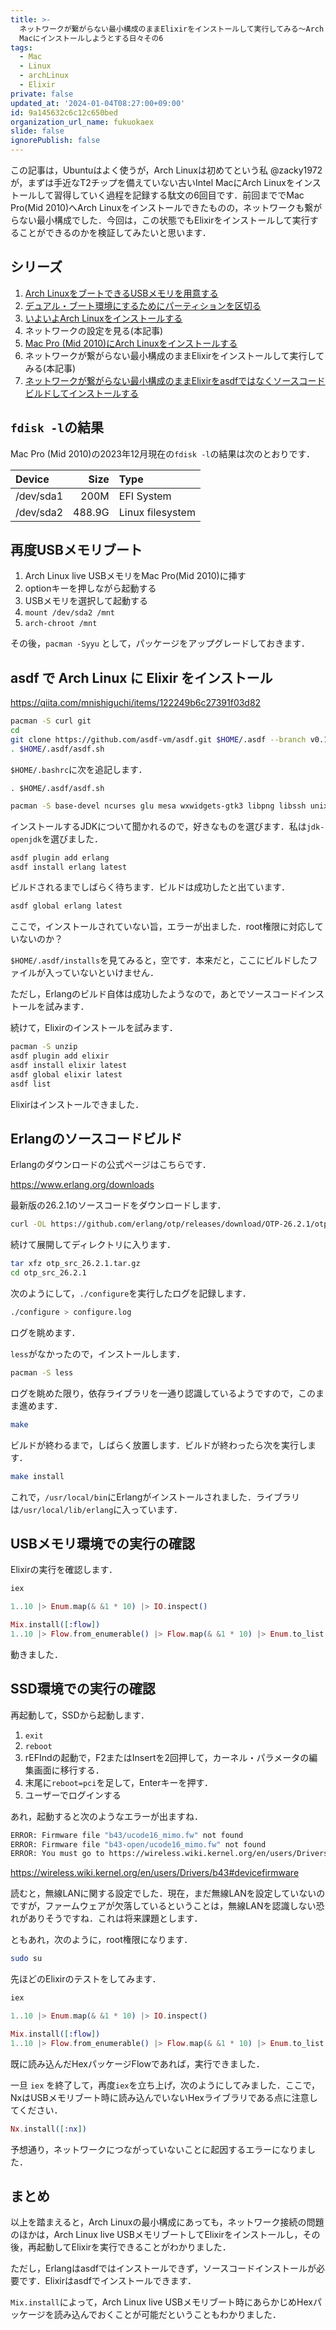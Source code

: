 ```yaml
---
title: >-
  ネットワークが繋がらない最小構成のままElixirをインストールして実行してみる〜Arch LinuxをT2チップを備えない古いIntel
  Macにインストールしようとする日々その6
tags:
  - Mac
  - Linux
  - archLinux
  - Elixir
private: false
updated_at: '2024-01-04T08:27:00+09:00'
id: 9a145632c6c12c650bed
organization_url_name: fukuokaex
slide: false
ignorePublish: false
---
```

この記事は，Ubuntuはよく使うが，Arch Linuxは初めてという私 @zacky1972 が，まずは手近なT2チップを備えていない古いIntel MacにArch Linuxをインストールして習得していく過程を記録する駄文の6回目です．前回まででMac Pro(Mid 2010)へArch Linuxをインストールできたものの，ネットワークも繋がらない最小構成でした．今回は，この状態でもElixirをインストールして実行することができるのかを検証してみたいと思います．

## シリーズ

1. [Arch LinuxをブートできるUSBメモリを用意する](https://qiita.com/zacky1972/items/9f447f9a11f91e90f6e8)
2. [デュアル・ブート環境にするためにパーティションを区切る](https://qiita.com/zacky1972/items/4b3d8240ff1f4a599908)
3. [いよいよArch Linuxをインストールする](https://qiita.com/zacky1972/items/da1db6795b84151186ab)
4. ネットワークの設定を見る(本記事)
5. [Mac Pro (Mid 2010)にArch Linuxをインストールする](https://qiita.com/zacky1972/items/2904a0a07f9335fdb2de)
6. ネットワークが繋がらない最小構成のままElixirをインストールして実行してみる(本記事)
7. [ネットワークが繋がらない最小構成のままElixirをasdfではなくソースコードビルドしてインストールする](https://qiita.com/zacky1972/items/ab537e53fd30ac0d15a6)

## `fdisk -l`の結果

Mac Pro (Mid 2010)の2023年12月現在の`fdisk -l`の結果は次のとおりです．

|Device   |Size  |Type                |
|:--------|-----:|:-------------------|
|/dev/sda1|  200M|EFI System          |
|/dev/sda2|488.9G|Linux filesystem    |


## 再度USBメモリブート

1. Arch Linux live USBメモリをMac Pro(Mid 2010)に挿す
2. optionキーを押しながら起動する
3. USBメモリを選択して起動する
4. `mount /dev/sda2 /mnt`
5. `arch-chroot /mnt`

その後，`pacman -Syyu` として，パッケージをアップグレードしておきます．

## asdf で Arch Linux に Elixir をインストール

https://qiita.com/mnishiguchi/items/122249b6c27391f03d82

```bash
pacman -S curl git
cd
git clone https://github.com/asdf-vm/asdf.git $HOME/.asdf --branch v0.13.1
. $HOME/.asdf/asdf.sh
```

`$HOME/.bashrc`に次を追記します．

```bash:.bashrc
. $HOME/.asdf/asdf.sh
```

```bash
pacman -S base-devel ncurses glu mesa wxwidgets-gtk3 libpng libssh unixodbc libxslt fop
```

インストールするJDKについて聞かれるので，好きなものを選びます．私は`jdk-openjdk`を選びました．

```bash
asdf plugin add erlang
asdf install erlang latest
```

ビルドされるまでしばらく待ちます．ビルドは成功したと出ています．

```bash
asdf global erlang latest
```

ここで，インストールされていない旨，エラーが出ました．root権限に対応していないのか？

`$HOME/.asdf/installs`を見てみると，空です．本来だと，ここにビルドしたファイルが入っていないといけません．

ただし，Erlangのビルド自体は成功したようなので，あとでソースコードインストールを試みます．

続けて，Elixirのインストールを試みます．

```bash
pacman -S unzip
asdf plugin add elixir
asdf install elixir latest
asdf global elixir latest
asdf list
```

Elixirはインストールできました．

## Erlangのソースコードビルド

Erlangのダウンロードの公式ページはこちらです．

https://www.erlang.org/downloads

最新版の26.2.1のソースコードをダウンロードします．

```bash
curl -OL https://github.com/erlang/otp/releases/download/OTP-26.2.1/otp_src_26.2.1.tar.gz
```

続けて展開してディレクトリに入ります．

```bash
tar xfz otp_src_26.2.1.tar.gz
cd otp_src_26.2.1
```

次のようにして，`./configure`を実行したログを記録します．

```bash
./configure > configure.log
```

ログを眺めます．

`less`がなかったので，インストールします．

```bash
pacman -S less
```

ログを眺めた限り，依存ライブラリを一通り認識しているようですので，このまま進めます．

```bash
make
```

ビルドが終わるまで，しばらく放置します．ビルドが終わったら次を実行します．

```bash
make install
```

これで，`/usr/local/bin`にErlangがインストールされました．ライブラリは`/usr/local/lib/erlang`に入っています．

## USBメモリ環境での実行の確認

Elixirの実行を確認します．

```bash
iex
```

```elixir
1..10 |> Enum.map(& &1 * 10) |> IO.inspect()
```

```elixir
Mix.install([:flow])
1..10 |> Flow.from_enumerable() |> Flow.map(& &1 * 10) |> Enum.to_list() |> IO.inspect()
```

動きました．

## SSD環境での実行の確認

再起動して，SSDから起動します．

1. `exit`
2. `reboot`
3. rEFIndの起動で，F2またはInsertを2回押して，カーネル・パラメータの編集画面に移行する．
4. 末尾に`reboot=pci`を足して，Enterキーを押す．
5. ユーザーでログインする

あれ，起動すると次のようなエラーが出ますね．

```bash
ERROR: Firmware file "b43/ucode16_mimo.fw" not found
ERROR: Firmware file "b43-open/ucode16_mimo.fw" not found
ERROR: You must go to https://wireless.wiki.kernel.org/en/users/Drivers/b43#devicefirmware and download the correct firmware for this driver version. Please carefully read all instructions on this website.
```

https://wireless.wiki.kernel.org/en/users/Drivers/b43#devicefirmware

読むと，無線LANに関する設定でした．現在，まだ無線LANを設定していないのですが，ファームウェアが欠落しているということは，無線LANを認識しない恐れがありそうですね．これは将来課題とします．

ともあれ，次のように，root権限になります．

```bash
sudo su
```

先ほどのElixirのテストをしてみます．

```bash
iex
```

```elixir
1..10 |> Enum.map(& &1 * 10) |> IO.inspect()
```

```elixir
Mix.install([:flow])
1..10 |> Flow.from_enumerable() |> Flow.map(& &1 * 10) |> Enum.to_list() |> IO.inspect()
```

既に読み込んだHexパッケージFlowであれば，実行できました．

一旦 `iex` を終了して，再度`iex`を立ち上げ，次のようにしてみました．ここで，NxはUSBメモリブート時に読み込んでいないHexライブラリである点に注意してください．

```elixir
Nx.install([:nx])
```

予想通り，ネットワークにつながっていないことに起因するエラーになりました．

## まとめ

以上を踏まえると，Arch Linuxの最小構成にあっても，ネットワーク接続の問題のほかは，Arch Linux live USBメモリブートしてElixirをインストールし，その後，再起動してElixirを実行できることがわかりました．

ただし，Erlangはasdfではインストールできず，ソースコードインストールが必要です．Elixirはasdfでインストールできます．

`Mix.install`によって，Arch Linux live USBメモリブート時にあらかじめHexパッケージを読み込んでおくことが可能だということもわかりました．


